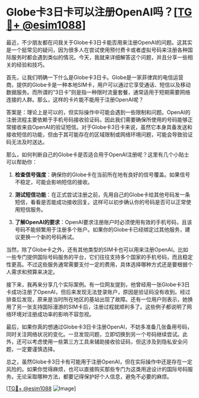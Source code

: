 # Globe卡3日卡可以注册OpenAI吗？[[TG💪+ @esim1088](https://t.me/s/esim1088)]

最近，不少朋友都在问我关于Globe卡3日卡能否用来注册OpenAI的问题。这其实是一个挺常见的疑问，因为很多人在尝试使用预付费卡或者虚拟号码来注册各种国际服务时都会遇到类似的情况。今天，我就来详细解答这个问题，并且分享一些相关的经验和技巧。

首先，让我们明确一下什么是Globe卡3日卡。Globe是一家菲律宾的电信运营商，提供的Globe卡是一种本地SIM卡，用户可以通过它享受通话、短信以及移动数据服务。而所谓的“3日卡”则是指一种限时流量套餐，通常适用于短期需要网络连接的人群。那么，这样的卡片能不能用于注册OpenAI呢？

答案是：理论上是可以的，但实际操作中可能会遇到一些限制和问题。OpenAI的注册流程主要依赖于手机号码接收验证码，因此我们需要确保所使用的号码能够正常接收来自OpenAI的验证短信。对于Globe卡3日卡来说，虽然它本身具备发送和接收短信的功能，但由于其可能存在的区域限制或网络环境问题，可能会导致验证码无法及时送达。

那么，如何判断自己的Globe卡是否适合用于OpenAI注册呢？这里有几个小贴士可以帮助你：

1. **检查信号强度**：确保你的Globe卡在当前所在地有良好的信号覆盖。如果信号不稳定，可能会影响短信的接收。
   
2. **测试短信功能**：在正式尝试注册之前，先用自己的Globe卡给其他号码发一条短信，看看是否能成功接收回复。这样可以初步确认你的号码是否可以正常使用短信服务。

3. **了解OpenAI的要求**：OpenAI要求注册账户时必须使用有效的手机号码，且该号码不能频繁用于注册多个账户。如果你的Globe卡已经绑定过其他服务，建议更换一个新的号码再试。

当然，除了Globe卡之外，还有其他类型的SIM卡也可以用来注册OpenAI。比如一些专门提供国际号码服务的平台，它们往往支持多个国家的手机号码，而且稳定性更高。不过这些服务通常需要支付一定的费用，具体选择哪种方式还是要根据个人需求和预算来决定。

接下来，我再来分享几个实际案例。有一位网友提到，他曾经用一张Globe卡3日卡成功注册了OpenAI，但后来发现无法登录账户，原因是验证码没有收到。经过排查后发现，原来是当时所在地区的基站出现了故障。还有一位用户则表示，她换用了另一张支持国际漫游的SIM卡后，注册过程就顺利多了。这些例子都说明了网络环境对注册成功率的影响不容忽视。

最后，如果你真的想通过Globe卡3日卡注册OpenAI，不妨多准备几张备用号码，同时关注网络状况的变化。一旦发现问题，立即切换到另一个号码继续尝试。此外，还可以考虑使用一些第三方工具来辅助接收验证码，但这涉及到隐私安全问题，一定要谨慎选择。

总之，虽然Globe卡3日卡有可能用于注册OpenAI，但在实际操作中还是存在一定风险的。如果你觉得麻烦，也可以直接购买那些专门为这类用途设计的国际号码服务。无论采取哪种方法，都要记得保护好个人信息，避免不必要的麻烦。

[[TG💪+ @esim1088](https://t.me/s/esim1088) ![Image](https://i.postimg.cc/4NQfJmqS/Snipaste-2025-05-13-00-14-12.png)]